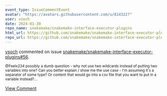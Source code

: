 ```yaml
---
event_type: IssueCommentEvent
avatar: "https://avatars.githubusercontent.com/u/814322?"
user: vsoch
date: 2024-01-30
repo_name: snakemake/snakemake-interface-executor-plugins
html_url: https://github.com/snakemake/snakemake-interface-executor-plugins/pull/56
repo_url: https://github.com/snakemake/snakemake-interface-executor-plugins
---
```


<a href='https://github.com/vsoch' target='_blank'>vsoch</a> commented on issue <a href='https://github.com/snakemake/snakemake-interface-executor-plugins/pull/56' target='_blank'>snakemake/snakemake-interface-executor-plugins#56</a>.

<small>@Feelx234 possibly a dumb question - why not use two wildcards instead of putting two variables into one? Can you better explain / show me the use case - I'm assuming it's a separator of some type? Or content that would go into a csv file that you want to put in a variable instead?...</small>

<a href='https://github.com/snakemake/snakemake-interface-executor-plugins/pull/56' target='_blank'>View Comment</a>